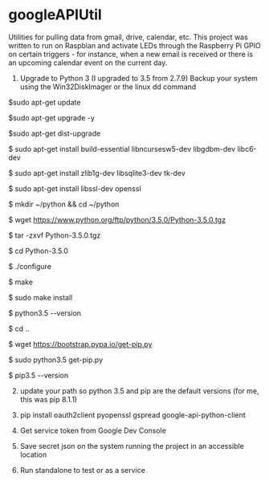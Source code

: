 # googleAPIUtil
Utilities for pulling data from gmail, drive, calendar, etc.
This project was written to run on Raspbian and activate LEDs through the Raspberry Pi GPIO on certain triggers - for instance, when a new email is received or there is an upcoming calendar event on the current day.

1) Upgrade to Python 3 (I upgraded to 3.5 from 2.7.9)
  Backup your system using the Win32DiskImager or the linux dd command
  
  $sudo apt-get update
  
  $sudo apt-get upgrade -y
  
  $sudo apt-get dist-upgrade
  
  $ sudo apt-get install build-essential libncursesw5-dev libgdbm-dev libc6-dev
  
  $ sudo apt-get install zlib1g-dev libsqlite3-dev tk-dev
  
  $ sudo apt-get install libssl-dev openssl
  
  $ mkdir ~/python && cd ~/python
  
  $ wget https://www.python.org/ftp/python/3.5.0/Python-3.5.0.tgz
  
  $ tar -zxvf Python-3.5.0.tgz
  
  $ cd Python-3.5.0
  
  $ ./configure
  
  $ make
  
  $ sudo make install
  
  $ python3.5 --version
  
  $ cd ..
  
  $ wget https://bootstrap.pypa.io/get-pip.py
  
  $ sudo python3.5 get-pip.py
  
  $ pip3.5 --version

2) update your path so python 3.5 and pip are the default versions (for me, this was pip 8.1.1)

3) pip install oauth2client pyopenssl gspread google-api-python-client

4) Get service token from Google Dev Console

5) Save secret json on the system running the project in an accessible location

6) Run standalone to test or as a service
